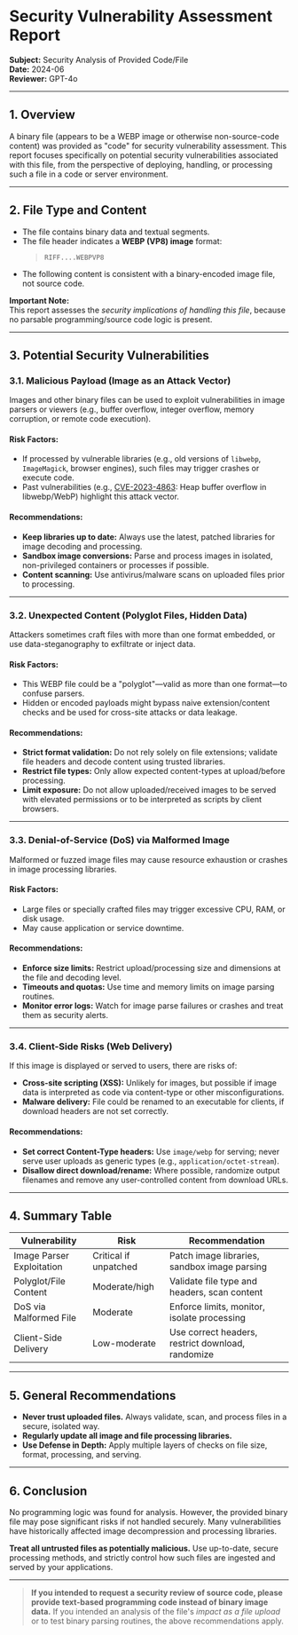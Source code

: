 # Security Vulnerability Assessment Report

**Subject:** Security Analysis of Provided Code/File  
**Date:** 2024-06  
**Reviewer:** GPT-4o

---

## 1. **Overview**

A binary file (appears to be a WEBP image or otherwise non-source-code content) was provided as "code" for security vulnerability assessment. This report focuses specifically on potential security vulnerabilities associated with this file, from the perspective of deploying, handling, or processing such a file in a code or server environment.

---

## 2. **File Type and Content**

- The file contains binary data and textual segments.
- The file header indicates a **WEBP (VP8) image** format:  
  > `RIFF....WEBPVP8`
- The following content is consistent with a binary-encoded image file, not source code.

**Important Note:**  
This report assesses the *security implications of handling this file*, because no parsable programming/source code logic is present.

---

## 3. **Potential Security Vulnerabilities**

### 3.1. **Malicious Payload (Image as an Attack Vector)**

Images and other binary files can be used to exploit vulnerabilities in image parsers or viewers (e.g., buffer overflow, integer overflow, memory corruption, or remote code execution).

#### **Risk Factors:**

- If processed by vulnerable libraries (e.g., old versions of `libwebp`, `ImageMagick`, browser engines), such files may trigger crashes or execute code.
- Past vulnerabilities (e.g., [CVE-2023-4863](https://nvd.nist.gov/vuln/detail/CVE-2023-4863): Heap buffer overflow in libwebp/WebP) highlight this attack vector.

#### **Recommendations:**

- **Keep libraries up to date:** Always use the latest, patched libraries for image decoding and processing.
- **Sandbox image conversions:** Parse and process images in isolated, non-privileged containers or processes if possible.
- **Content scanning:** Use antivirus/malware scans on uploaded files prior to processing.

---

### 3.2. **Unexpected Content (Polyglot Files, Hidden Data)**

Attackers sometimes craft files with more than one format embedded, or use data-steganography to exfiltrate or inject data.

#### **Risk Factors:**

- This WEBP file could be a "polyglot"—valid as more than one format—to confuse parsers.
- Hidden or encoded payloads might bypass naive extension/content checks and be used for cross-site attacks or data leakage.

#### **Recommendations:**

- **Strict format validation:** Do not rely solely on file extensions; validate file headers and decode content using trusted libraries.
- **Restrict file types:** Only allow expected content-types at upload/before processing.
- **Limit exposure:** Do not allow uploaded/received images to be served with elevated permissions or to be interpreted as scripts by client browsers.

---

### 3.3. **Denial-of-Service (DoS) via Malformed Image**

Malformed or fuzzed image files may cause resource exhaustion or crashes in image processing libraries.

#### **Risk Factors:**

- Large files or specially crafted files may trigger excessive CPU, RAM, or disk usage.
- May cause application or service downtime.

#### **Recommendations:**

- **Enforce size limits:** Restrict upload/processing size and dimensions at the file and decoding level.
- **Timeouts and quotas:** Use time and memory limits on image parsing routines.
- **Monitor error logs:** Watch for image parse failures or crashes and treat them as security alerts.

---

### 3.4. **Client-Side Risks (Web Delivery)**

If this image is displayed or served to users, there are risks of:

- **Cross-site scripting (XSS):** Unlikely for images, but possible if image data is interpreted as code via content-type or other misconfigurations.
- **Malware delivery:** File could be renamed to an executable for clients, if download headers are not set correctly.

#### **Recommendations:**

- **Set correct Content-Type headers:** Use `image/webp` for serving; never serve user uploads as generic types (e.g., `application/octet-stream`).
- **Disallow direct download/rename:** Where possible, randomize output filenames and remove any user-controlled content from download URLs.

---

## 4. **Summary Table**

| **Vulnerability**         | **Risk**                   | **Recommendation**                                  |
|-------------------------- |--------------------------- |----------------------------------------------------|
| Image Parser Exploitation | Critical if unpatched      | Patch image libraries, sandbox image parsing        |
| Polyglot/File Content     | Moderate/high              | Validate file type and headers, scan content        |
| DoS via Malformed File    | Moderate                   | Enforce limits, monitor, isolate processing         |
| Client-Side Delivery      | Low-moderate               | Use correct headers, restrict download, randomize   |

---

## 5. **General Recommendations**

- **Never trust uploaded files.** Always validate, scan, and process files in a secure, isolated way.
- **Regularly update all image and file processing libraries.**
- **Use Defense in Depth:** Apply multiple layers of checks on file size, format, processing, and serving.

---

## 6. **Conclusion**

No programming logic was found for analysis. However, the provided binary file may pose significant risks if not handled securely. Many vulnerabilities have historically affected image decompression and processing libraries. 

**Treat all untrusted files as potentially malicious.** Use up-to-date, secure processing methods, and strictly control how such files are ingested and served by your applications.

---

> **If you intended to request a security review of source code, please provide text-based programming code instead of binary image data.** If you intended an analysis of the file's *impact as a file upload* or to test binary parsing routines, the above recommendations apply.